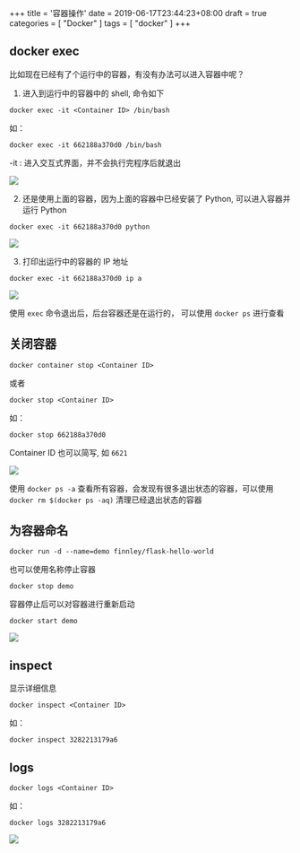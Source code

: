 +++
title = '容器操作'
date = 2019-06-17T23:44:23+08:00
draft = true
categories = [ "Docker" ]
tags = [ "docker" ]
+++

## docker exec

比如现在已经有了个运行中的容器，有没有办法可以进入容器中呢？

1. 进入到运行中的容器中的 shell, 命令如下

```
docker exec -it <Container ID> /bin/bash
```

如：

```
docker exec -it 662188a370d0 /bin/bash
```

<!-- more -->

-it : 进入交互式界面，并不会执行完程序后就退出

![](/images/docker/182.png)

2. 还是使用上面的容器，因为上面的容器中已经安装了 Python, 可以进入容器并运行 Python

```
docker exec -it 662188a370d0 python
```

![](/images/docker/183.png)

3. 打印出运行中的容器的 IP 地址

```
docker exec -it 662188a370d0 ip a
```

![](/images/docker/184.png)

使用 `exec` 命令退出后，后台容器还是在运行的， 可以使用 `docker ps` 进行查看

## 关闭容器

```
docker container stop <Container ID>
```

或者 

```
docker stop <Container ID>
```

如：

```
docker stop 662188a370d0
```

Container ID 也可以简写, 如 `6621`

![](/images/docker/185.png)

使用 `docker ps -a` 查看所有容器，会发现有很多退出状态的容器，可以使用 `docker rm $(docker ps -aq)` 清理已经退出状态的容器

## 为容器命名

```
docker run -d --name=demo finnley/flask-hello-world
```

也可以使用名称停止容器

```
docker stop demo
```

容器停止后可以对容器进行重新启动

```
docker start demo
```

![](/images/docker/186.png)

## inspect

显示详细信息

```
docker inspect <Container ID>
```

如：

```
docker inspect 3282213179a6
```

## logs

```
docker logs <Container ID>
```

如：

```
docker logs 3282213179a6
```

![](/images/docker/187.png)
